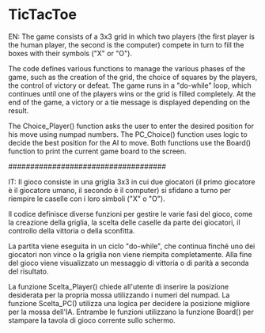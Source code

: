 # TicTacToe
EN:
The game consists of a 3x3 grid in which two players (the first player is the human player, the second is the computer) compete in turn to fill the boxes with their symbols ("X" or "O").

The code defines various functions to manage the various phases of the game, such as the creation of the grid, the choice of squares by the players, the control of victory or defeat. The game runs in a "do-while" loop, which continues until one of the players wins or the grid is filled completely. At the end of the game, a victory or a tie message is displayed depending on the result.

The Choice_Player() function asks the user to enter the desired position for his move using numpad numbers. The PC_Choice() function uses logic to decide the best position for the AI to move. Both functions use the Board() function to print the current game board to the screen.

####################################

IT:
Il gioco consiste in una griglia 3x3 in cui due giocatori (il primo giocatore è il giocatore umano, il secondo è il computer) si sfidano a turno per riempire le caselle con i loro simboli ("X" o "O").

Il codice definisce diverse funzioni per gestire le varie fasi del gioco, come la creazione della griglia, la scelta delle caselle da parte dei giocatori, il controllo della vittoria o della sconfitta.
            
La partita viene eseguita in un ciclo "do-while", che continua finché uno dei giocatori non vince o la griglia non viene riempita completamente. Alla fine del gioco viene visualizzato un messaggio di vittoria o di parità a seconda del risultato.
            
La funzione Scelta_Player() chiede all'utente di inserire la posizione desiderata per la propria mossa utilizzando i numeri del numpad. La funzione Scelta_PC() utilizza una logica per decidere la posizione migliore per la mossa dell'IA. Entrambe le funzioni utilizzano la funzione Board() per stampare la tavola di gioco corrente sullo schermo.
